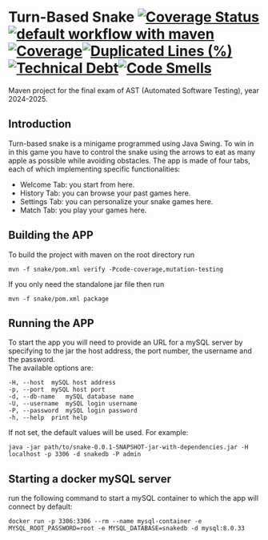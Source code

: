 # Turn-Based Snake [![Coverage Status](https://coveralls.io/repos/github/merie-san/snake/badge.svg?branch=main)](https://coveralls.io/github/merie-san/snake?branch=main) [![default workflow with maven](https://github.com/merie-san/snake/actions/workflows/default.yml/badge.svg?branch=main)](https://github.com/merie-san/snake/actions/workflows/default.yml) [![Coverage](https://sonarcloud.io/api/project_badges/measure?project=merie-san_snake&metric=coverage)](https://sonarcloud.io/summary/new_code?id=merie-san_snake)[![Duplicated Lines (%)](https://sonarcloud.io/api/project_badges/measure?project=merie-san_snake&metric=duplicated_lines_density)](https://sonarcloud.io/summary/new_code?id=merie-san_snake)[![Technical Debt](https://sonarcloud.io/api/project_badges/measure?project=merie-san_snake&metric=sqale_index)](https://sonarcloud.io/summary/new_code?id=merie-san_snake)[![Code Smells](https://sonarcloud.io/api/project_badges/measure?project=merie-san_snake&metric=code_smells)](https://sonarcloud.io/summary/new_code?id=merie-san_snake)
Maven project for the final exam of AST (Automated Software Testing), year 2024-2025.<br>
## Introduction
Turn-based snake is a minigame programmed using Java Swing. To win in in this game you have to control the snake using the arrows to eat as many apple as possible while avoiding obstacles. The app is made of four tabs, each of which implementing specific functionalities:
- Welcome Tab: you start from here.
- History Tab: you can browse your past games here.
- Settings Tab: you can personalize your snake games here.
- Match Tab: you play your games here.
## Building the APP
To build the project with maven on the root directory run 
```
mvn -f snake/pom.xml verify -Pcode-coverage,mutation-testing
```
If you only need the standalone jar file then run
```
mvn -f snake/pom.xml package
```
## Running the APP
To start the app you will need to provide an URL for a mySQL server by specifying to the jar the host address, the port number, the username and the password.<br>
The available options are:
```
-H, --host	mySQL host address
-p, --port	mySQL host port
-d, --db-name	mySQL database name
-U, --username	mySQL login username
-P, --password	mySQL login password
-h, --help	print help
```
If not set, the default values will be used. For example:
```
java -jar path/to/snake-0.0.1-SNAPSHOT-jar-with-dependencies.jar -H localhost -p 3306 -d snakedb -P admin
```
## Starting a docker mySQL server
run the following command to start a mySQL container to which the app will connect by default:
```
docker run -p 3306:3306 --rm --name mysql-container -e MYSQL_ROOT_PASSWORD=root -e MYSQL_DATABASE=snakedb -d mysql:8.0.33 
```


